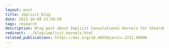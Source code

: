 ```yaml
---
layout: post
title: implicit_blog
date: 2023-10-09 23:59:59
tags: research
description: Blog post about Implicit Convolutional Kernels for Steerable CNNs
redirect: ../blog/implicit_kernels.html
related_publications: https://doi.org/10.48550/arxiv.2212.06096
---
```


